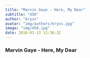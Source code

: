 ```yaml
---
title: "Marvin Gaye - Here, My Dear"
subtitle: "456"
author: "kryss"
avatar: "img/authors/kryss.jpg"
image: "img/456.jpg"
date: 2018-01-13 12:36:32
---
```


### Marvin Gaye - Here, My Dear

